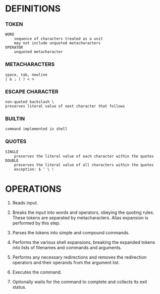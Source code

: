 # DEFINITIONS
### TOKEN
```
WORD
    sequence of characters treated as a unit
    may not include unquoted metacharacters
OPERATOR
    unquoted metacharacter
```

### METACHARACTERS
```
space, tab, newline
| & ; ( ) < >
```

### ESCAPE CHARACTER
```
non-quoted backslash \
preserves literal value of next character that follows
```

### BUILTIN
```
command implemented in shell
```

### QUOTES
```
SINGLE
    preserves the literal value of each character within the quotes
DOUBLE
    preserves the literal value of all characters within the quotes
    exception: $ ‘ \ !
```

# OPERATIONS

1. Reads input.

2. Breaks the input into words and operators, obeying the quoting rules.
These tokens are separated by metacharacters.
Alias expansion is performed by this step.

3. Parses the tokens into simple and compound commands.

4. Performs the various shell expansions,
breaking the expanded tokens into lists of filenames and commands and arguments.

5. Performs any necessary redirections
and removes the redirection operators and their operands from the argument list.

6. Executes the command.

7. Optionally waits for the command to complete and collects its exit status.